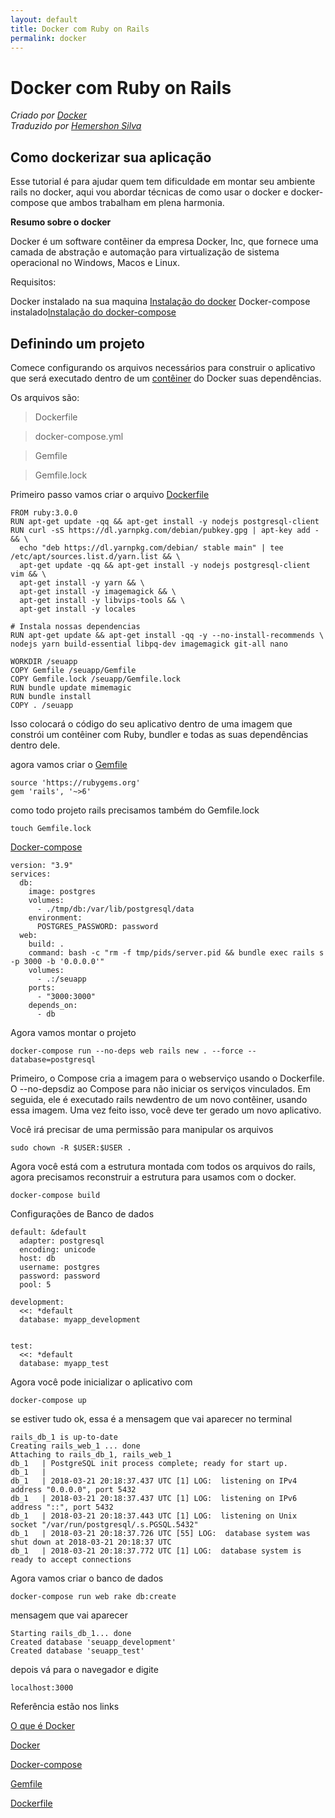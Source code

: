 ```yaml
---
layout: default
title: Docker com Ruby on Rails
permalink: docker
---
```


# Docker com Ruby on Rails
*Criado por [Docker](https://docs.docker.com/compose/rails/)*  
*Traduzido por [Hemershon Silva](https://hemershon.com/)*

## Como dockerizar sua aplicação

Esse tutorial é para ajudar quem tem dificuldade em montar seu ambiente rails no docker, aqui vou abordar técnicas de como usar o docker e docker-compose que ambos trabalham em plena harmonia.

**Resumo sobre o docker**

Docker é um software contêiner da empresa Docker, Inc, que fornece uma camada de abstração e automação para virtualização de sistema operacional no Windows, Macos e Linux.

Requisitos:

Docker instalado na sua maquina [Instalação do docker](https://docs.docker.com/get-docker/)
Docker-compose instalado[Instalação do docker-compose](https://docs.docker.com/compose/install/)


## Definindo um projeto

Comece configurando os arquivos necessários para construir o aplicativo que será executado dentro de um [contêiner](https://www.redhat.com/pt-br/topics/containers/what-is-docker) do Docker suas dependências.

Os arquivos são:
>Dockerfile

>docker-compose.yml

>Gemfile

>Gemfile.lock

Primeiro passo vamos criar o arquivo [Dockerfile](https://www.alura.com.br/artigos/desvendando-o-dockerfile)

```
FROM ruby:3.0.0
RUN apt-get update -qq && apt-get install -y nodejs postgresql-client
RUN curl -sS https://dl.yarnpkg.com/debian/pubkey.gpg | apt-key add - && \
  echo "deb https://dl.yarnpkg.com/debian/ stable main" | tee /etc/apt/sources.list.d/yarn.list && \
  apt-get update -qq && apt-get install -y nodejs postgresql-client vim && \
  apt-get install -y yarn && \
  apt-get install -y imagemagick && \
  apt-get install -y libvips-tools && \
  apt-get install -y locales

# Instala nossas dependencias
RUN apt-get update && apt-get install -qq -y --no-install-recommends \
nodejs yarn build-essential libpq-dev imagemagick git-all nano

WORKDIR /seuapp
COPY Gemfile /seuapp/Gemfile
COPY Gemfile.lock /seuapp/Gemfile.lock
RUN bundle update mimemagic
RUN bundle install
COPY . /seuapp
```
Isso colocará o código do seu aplicativo dentro de uma imagem que constrói um contêiner com Ruby, bundler e todas as suas dependências dentro dele.

agora vamos criar o [Gemfile](https://jtemporal.com/gemfile/)

```
source 'https://rubygems.org'
gem 'rails', '~>6'
```

como todo projeto rails precisamos também do Gemfile.lock

```
touch Gemfile.lock
```

[Docker-compose](https://imasters.com.br/banco-de-dados/docker-compose-o-que-e-para-que-serve-o-que-come#:~:text=Docker%20Compose%20%C3%A9%20o%20orquestrador,mas%20os%20maestros%20somos%20n%C3%B3s!)
```
version: "3.9"
services:
  db:
    image: postgres
    volumes:
      - ./tmp/db:/var/lib/postgresql/data
    environment:
      POSTGRES_PASSWORD: password
  web:
    build: .
    command: bash -c "rm -f tmp/pids/server.pid && bundle exec rails s -p 3000 -b '0.0.0.0'"
    volumes:
      - .:/seuapp
    ports:
      - "3000:3000"
    depends_on:
      - db
```

Agora vamos montar o projeto 

```
docker-compose run --no-deps web rails new . --force --database=postgresql
```
Primeiro, o Compose cria a imagem para o webserviço usando o Dockerfile. O --no-depsdiz ao Compose para não iniciar os serviços vinculados. Em seguida, ele é executado rails newdentro de um novo contêiner, usando essa imagem. Uma vez feito isso, você deve ter gerado um novo aplicativo.

Você irá precisar de uma permissão para manipular os arquivos

```
sudo chown -R $USER:$USER .
```

Agora você está com a estrutura montada com todos os arquivos do rails, agora precisamos reconstruir a estrutura para usamos com o docker.

```
docker-compose build
```

Configurações de Banco de dados

```
default: &default
  adapter: postgresql
  encoding: unicode
  host: db
  username: postgres
  password: password
  pool: 5

development:
  <<: *default
  database: myapp_development


test:
  <<: *default
  database: myapp_test
```

Agora você pode inicializar o aplicativo com

```
docker-compose up
```

se estiver tudo ok, essa é a mensagem que vai aparecer no terminal

```
rails_db_1 is up-to-date
Creating rails_web_1 ... done
Attaching to rails_db_1, rails_web_1
db_1   | PostgreSQL init process complete; ready for start up.
db_1   |
db_1   | 2018-03-21 20:18:37.437 UTC [1] LOG:  listening on IPv4 address "0.0.0.0", port 5432
db_1   | 2018-03-21 20:18:37.437 UTC [1] LOG:  listening on IPv6 address "::", port 5432
db_1   | 2018-03-21 20:18:37.443 UTC [1] LOG:  listening on Unix socket "/var/run/postgresql/.s.PGSQL.5432"
db_1   | 2018-03-21 20:18:37.726 UTC [55] LOG:  database system was shut down at 2018-03-21 20:18:37 UTC
db_1   | 2018-03-21 20:18:37.772 UTC [1] LOG:  database system is ready to accept connections
```

Agora vamos criar o banco de dados

```
docker-compose run web rake db:create
```
mensagem que vai aparecer

```
Starting rails_db_1... done
Created database 'seuapp_development'
Created database 'seuapp_test'
```
depois vá para o navegador e digite 
```
localhost:3000 
```

Referência estão nos links

[O que é Docker](https://www.redhat.com/pt-br/topics/containers/what-is-docker)

[Docker](https://docs.docker.com/get-docker/)

[Docker-compose](https://imasters.com.br/banco-de-dados/docker-compose-o-que-e-para-que-serve-o-que-come#:~:text=Docker%20Compose%20%C3%A9%20o%20orquestrador,mas%20os%20maestros%20somos%20n%C3%B3s!)

[Gemfile](https://jtemporal.com/gemfile/)

[Dockerfile](https://www.alura.com.br/artigos/desvendando-o-dockerfile)